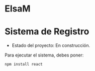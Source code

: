 # ElsaM
<h1>Sistema de Registro</h1>

- Estado del proyecto: En construcción.

Para ejecutar el sistema, debes poner: 

```npm install react ```
